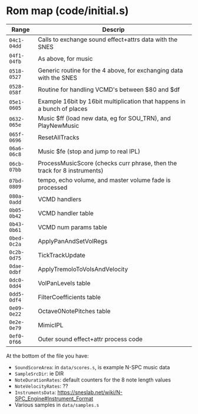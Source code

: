 # Rom map (code/initial.s)

| Range | Descrip |
|-------|---------|
| `04c1-04dd` | Calls to exchange sound effect+attrs data with the SNES |
| `04f1-04fb` | As above, for music |
| `0518-0527` | Generic routine for the 4 above, for exchanging data with the SNES |
| `0528-058f` | Routine for handling VCMD's between $80 and $df |
| `05e1-0605` | Example 16bit by 16bit multiplication that happens in a bunch of places |
| `0632-065e` | Music $ff (load new data, eg for SOU_TRN), and PlayNewMusic |
| `065f-0696` | ResetAllTracks |
| `06a6-06c8` | Music $fe (stop and jump to real IPL) |
| `06cb-07bb` | ProcessMusicScore (checks curr phrase, then the track for 8 instruments) |
| `07bd-0809` | tempo, echo volume, and master volume fade is processed |
| `080a-0add` | VCMD handlers |
| `0b05-0b42` | VCMD handler table |
| `0b43-0b61` | VCMD num params table |
| `0bed-0c2a` | ApplyPanAndSetVolRegs |
| `0c2b-0d75` | TickTrackUpdate |
| `0dae-0dbf` | ApplyTremoloToVolsAndVelocity |
| `0dc0-0dd4` | VolPanLevels table |
| `0dd5-0df4` | FilterCoefficients table |
| `0e09-0e22` | Octave0NotePitches table |
| `0e2e-0e79` | MimicIPL |
| `0ef0-0f66` | Outer sound effect+attr process code |

At the bottom of the file you have:

* `SoundScoreArea`: in `data/scores.s`, is example N-SPC music data
* `SampleSrcDir`: ie DIR
* `NoteDurationRates`: default counters for the 8 note length values
* `NoteVelocityRates`: ??
* `InstrumentsData`: https://sneslab.net/wiki/N-SPC_Engine#Instrument_Format
* Various samples in `data/samples.s`